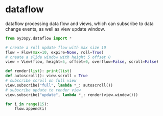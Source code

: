 # dataflow

dataflow processing data flow and views, which can subscribe to data change events, as well as view update window.
```py
from oy3opy.dataflow import *

# create a roll update flow with max size 10
flow = Flow(max=10, expire=None, roll=True)
# create a slide window with height 5 offset 0
view = View(flow, height=5, offset=0, overflow=False, scroll=False)

def render(list): print(list)
def autoscroll(): view.scroll = True
# subscribe scroll on full view
view.subscribe("full", lambda *_: autoscroll())
# subscribe update to render view
view.subscribe("update", lambda *_: render(view.window()))

for i in range(15):
    flow.append(i)
```